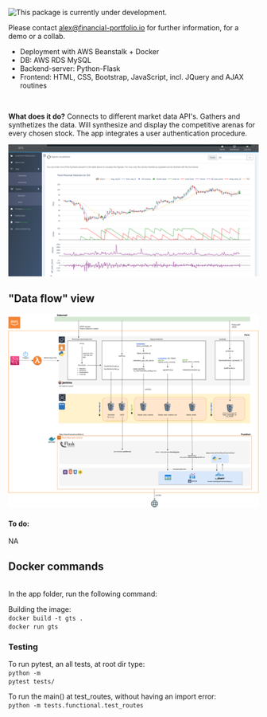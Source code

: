 ![This package is currently under development.](https://img.shields.io/badge/under-development-orange.svg)

Please contact alex@financial-portfolio.io for further information, for a demo or a collab.
</br>

<ul>
	<li>Deployment with AWS Beanstalk + Docker
	<li>DB: AWS RDS MySQL
	<li>Backend-server: Python-Flask
	<li>Frontend: HTML, CSS, Bootstrap, JavaScript, incl. JQuery and AJAX routines 
</ul>
<br>

**What does it do?**
Connects to different market data API's. Gathers and synthetizes the data. Will synthesize and display the competitive arenas for every chosen stock.
The app integrates a user authentication procedure.


![alt text](SV/static/dash.png)


## "Data flow" view

![alt text](SV/static/signal_flow_na2.png)


<h4> To do: </h4>

NA <br>

<h2> Docker commands</h2> </br>
In the app folder, run the following command: </br>

Building the image:</br>
<code>docker build -t gts .</code><br>
<code>docker run gts</code>



### Testing

To run pytest, an all tests, at root dir type:<br>
<code>python -m pytest tests/</code> <br>

To run the main() at test_routes, without having an import error:<br>
<code>python -m tests.functional.test_routes</code>

